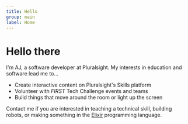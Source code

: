 ```yaml
---
title: Hello
group: main
label: Home
---
```


# Hello there

I'm AJ, a software developer at Pluralsight.
My interests in education and software lead me to...

- Create interactive content on Pluralsight's Skills platform
- Volunteer with _FIRST_ Tech Challenge events and teams
- Build things that move around the room or light up the screen

Contact me if you are interested in teaching a technical skill, building robots, or making something in the [Elixir](https://elixir-lang.org/) programming language.
